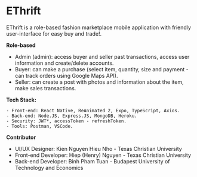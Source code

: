# EThrift
EThrift is a role-based fashion marketplace mobile application with friendly user-interface for easy buy and trade!.

**Role-based**
- Admin (admin): access buyer and seller past transactions, access user information and create/delete accounts.
- Buyer: can make a purchase (select item, quantity, size and payment - can track orders using Google Maps API).
- Seller: can create a post with photos and information about the item, make sales transactions.

**Tech Stack:**


    - Front-end: React Native, ReAnimated 2, Expo, TypeScript, Axios.
	- Back-end: Node.JS, Express.JS, MongoDB, Heroku.
	- Security: JWT*, accessToken - refreshToken.
	- Tools: Postman, VSCode.
  
 **Contributor**
 - UI/UX Designer: Kien Nguyen Hieu Nho - Texas Christian University 
 - Front-end Developer: Hiep (Henry) Nguyen - Texas Christian University 
 - Back-end Developer: Binh Pham Tuan - Budapest University of Technology and Economics 


